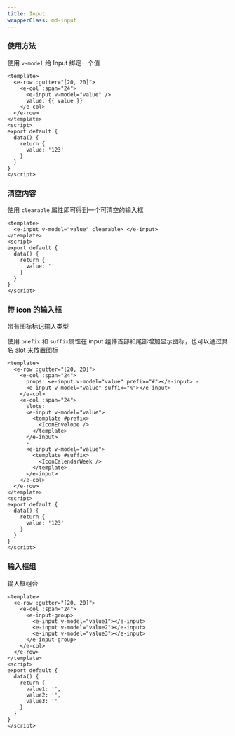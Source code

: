 ```yaml
---
title: Input
wrapperClass: md-input
---
```


### 使用方法

使用 `v-model` 给 Input 绑定一个值

```vue demo
<template>
  <e-row :gutter="[20, 20]">
    <e-col :span="24">
      <e-input v-model="value" />
      value: {{ value }}
    </e-col>
  </e-row>
</template>
<script>
export default {
  data() {
    return {
      value: '123'
    }
  }
}
</script>
```

### 清空内容

使用 `clearable` 属性即可得到一个可清空的输入框

```vue demo
<template>
  <e-input v-model="value" clearable> </e-input>
</template>
<script>
export default {
  data() {
    return {
      value: ''
    }
  }
}
</script>
```

### 带 icon 的输入框

带有图标标记输入类型

使用 `prefix` 和 `suffix`属性在 input 组件首部和尾部增加显示图标，也可以通过具名 slot 来放置图标

```vue demo
<template>
  <e-row :gutter="[20, 20]">
    <e-col :span="24">
      props: <e-input v-model="value" prefix="#"></e-input> -
      <e-input v-model="value" suffix="%"></e-input>
    </e-col>
    <e-col :span="24">
      slots:
      <e-input v-model="value">
        <template #prefix>
          <IconEnvelope />
        </template>
      </e-input>
      -
      <e-input v-model="value">
        <template #suffix>
          <IconCalendarWeek />
        </template>
      </e-input>
    </e-col>
  </e-row>
</template>
<script>
export default {
  data() {
    return {
      value: '123'
    }
  }
}
</script>
```

### 输入框组

输入框组合

```vue demo
<template>
  <e-row :gutter="[20, 20]">
    <e-col :span="24">
      <e-input-group>
        <e-input v-model="value1"></e-input>
        <e-input v-model="value2"></e-input>
        <e-input v-model="value3"></e-input>
      </e-input-group>
    </e-col>
  </e-row>
</template>
<script>
export default {
  data() {
    return {
      value1: '',
      value2: '',
      value3: ''
    }
  }
}
</script>
```
